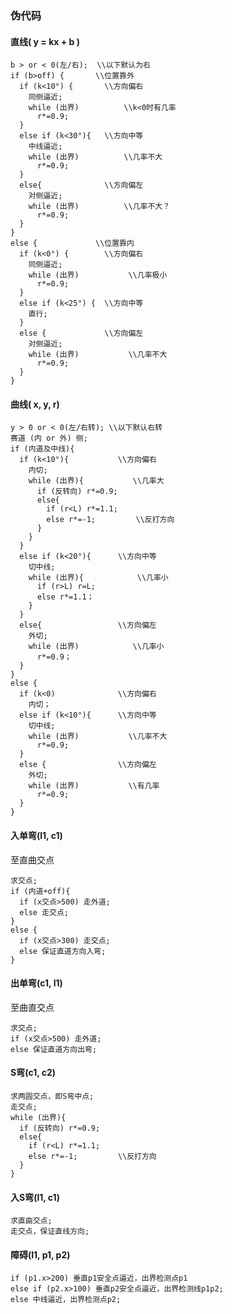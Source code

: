 ### 伪代码

#### 直线( y = kx + b )
    b > or < 0(左/右);  \\以下默认为右
    if (b>off) {       \\位置靠外
      if (k<10°) {       \\方向偏右
        同侧逼近;
        while (出界)          \\k<0时有几率
          r*=0.9;
      }
      else if (k<30°){   \\方向中等
        中线逼近;
        while (出界)          \\几率不大
          r*=0.9;
      }
      else{              \\方向偏左
        对侧逼近;
        while (出界)          \\几率不大？
          r*=0.9;
      }
    }
    else {             \\位置靠内
      if (k<0°) {        \\方向偏右
        同侧逼近;
        while (出界)           \\几率极小
          r*=0.9;
      }
      else if (k<25°) {  \\方向中等
        直行;
      }
      else {             \\方向偏左
        对侧逼近;
        while (出界)           \\几率不大
          r*=0.9;
      }
    }

#### 曲线( x, y, r)
    y > 0 or < 0(左/右转); \\以下默认右转
    赛道 (内 or 外) 侧;
    if (内道及中线){
      if (k<10°){           \\方向偏右
        内切;
        while (出界){           \\几率大
          if (反转向) r*=0.9;
          else{
            if (r<L) r*=1.1;
            else r*=-1;         \\反打方向
          }
        }
      }
      else if (k<20°){      \\方向中等
        切中线;
        while (出界){            \\几率小
          if (r>L) r=L;
          else r*=1.1；
        }
      }
      else{                 \\方向偏左
        外切;
        while (出界)            \\几率小
          r*=0.9；
      }                  
    }
    else {
      if (k<0)              \\方向偏右
        内切；
      else if (k<10°){      \\方向中等
        切中线;
        while (出界)           \\几率不大
          r*=0.9;
      }
      else {                \\方向偏左
        外切;
        while (出界)           \\有几率
          r*=0.9;
      }
    }

#### 入单弯(l1, c1)
至直曲交点

    求交点;
    if (内道+off){
      if (x交点>500) 走外道;
      else 走交点;
    }
    else {
      if (x交点>300) 走交点;
      else 保证直道方向入弯;
    }

#### 出单弯(c1, l1)
至曲直交点

    求交点;
    if (x交点>500) 走外道;
    else 保证直道方向出弯;

#### S弯(c1, c2)  
    求两圆交点，即S弯中点;
    走交点;
    while (出界){           
      if (反转向) r*=0.9;
      else{
        if (r<L) r*=1.1;
        else r*=-1;         \\反打方向
      }
    }

#### 入S弯(l1, c1)
    求直曲交点;
    走交点，保证直线方向;

#### 障碍(l1, p1, p2)
    if (p1.x>200) 垂直p1安全点逼近，出界检测点p1
    else if (p2.x>100) 垂直p2安全点逼近，出界检测线p1p2;
    else 中线逼近，出界检测点p2;
